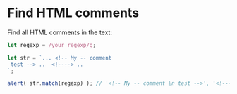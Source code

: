# Find HTML comments

Find all HTML comments in the text:

```javascript
let regexp = /your regexp/g;

let str = `... <!-- My -- comment
 test --> ..  <!----> .. 
`;

alert( str.match(regexp) ); // '<!-- My -- comment \n test -->', '<!---->'
```

